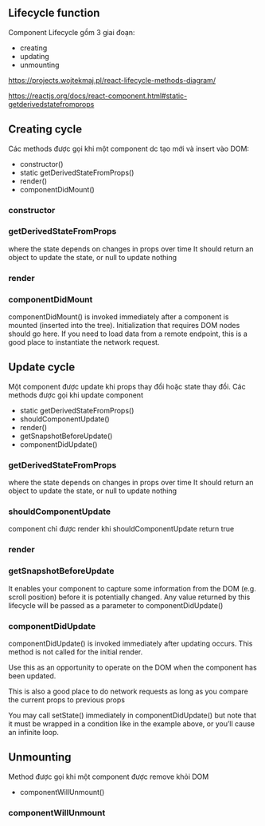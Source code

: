 ## Lifecycle function
Component Lifecycle gồm 3 giai đoạn:
+ creating
+ updating
+ unmounting 

https://projects.wojtekmaj.pl/react-lifecycle-methods-diagram/

https://reactjs.org/docs/react-component.html#static-getderivedstatefromprops

## Creating cycle

Các methods được gọi khi một component dc tạo mới và insert vào DOM:
+ constructor()
+ static getDerivedStateFromProps()
+ render()
+ componentDidMount()

### constructor

### getDerivedStateFromProps
where the state depends on changes in props over time
It should return an object to update the state, or null to update nothing

### render

### componentDidMount
componentDidMount() is invoked immediately after a component is mounted (inserted into the tree). Initialization that requires DOM nodes should go here. If you need to load data from a remote endpoint, this is a good place to instantiate the network request.


## Update cycle

Một component được update khi props thay đổi hoặc state thay đổi. Các methods được gọi khi update component

+ static getDerivedStateFromProps()
+ shouldComponentUpdate()
+ render()
+ getSnapshotBeforeUpdate()
+ componentDidUpdate()

### getDerivedStateFromProps
where the state depends on changes in props over time
It should return an object to update the state, or null to update nothing

### shouldComponentUpdate
component chỉ được render khi shouldComponentUpdate return true

### render

### getSnapshotBeforeUpdate
It enables your component to capture some information from the DOM (e.g. scroll position) before it is potentially changed. Any value returned by this lifecycle will be passed as a parameter to componentDidUpdate()

### componentDidUpdate

componentDidUpdate() is invoked immediately after updating occurs. This method is not called for the initial render.

Use this as an opportunity to operate on the DOM when the component has been updated.

This is also a good place to do network requests as long as you compare the current props to previous props 

You may call setState() immediately in componentDidUpdate() but note that it must be wrapped in a condition like in the example above, or you’ll cause an infinite loop. 



## Unmounting

Method được gọi khi một component được remove khỏi DOM

+ componentWillUnmount()

### componentWillUnmount

